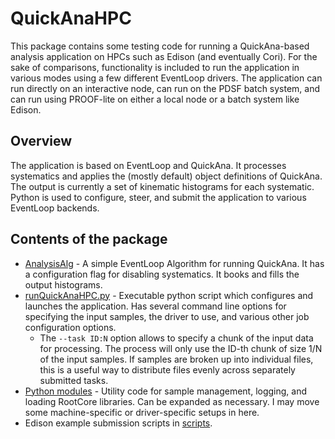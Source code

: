# QuickAnaHPC

This package contains some testing code for running a QuickAna-based analysis
application on HPCs such as Edison (and eventually Cori). For the sake of
comparisons, functionality is included to run the application in various modes
using a few different EventLoop drivers. The application can run directly on
an interactive node, can run on the PDSF batch system, and can run using
PROOF-lite on either a local node or a batch system like Edison.

## Overview

The application is based on EventLoop and QuickAna. It processes systematics
and applies the (mostly default) object definitions of QuickAna. The output
is currently a set of kinematic histograms for each systematic. Python is used
to configure, steer, and submit the application to various EventLoop backends.

## Contents of the package

* [AnalysisAlg](QuickAnaHPC/AnalysisAlg.h) - A simple EventLoop Algorithm for
  running QuickAna. It has a configuration flag for disabling systematics. It
  books and fills the output histograms.
* [runQuickAnaHPC.py](scripts/runQuickAnaHPC.py) - Executable python script
  which configures and launches the application. Has several command line
  options for specifying the input samples, the driver to use, and various
  other job configuration options.
  * The `--task ID:N` option allows to specify a chunk of the input data for
    processing. The process will only use the ID-th chunk of size 1/N of the
    input samples. If samples are broken up into individual files, this is a
    useful way to distribute files evenly across separately submitted tasks.
* [Python modules](python) - Utility code for sample management, logging, and
  loading RootCore libraries. Can be expanded as necessary. I may move some
  machine-specific or driver-specific setups in here.
* Edison example submission scripts in [scripts](scripts).

